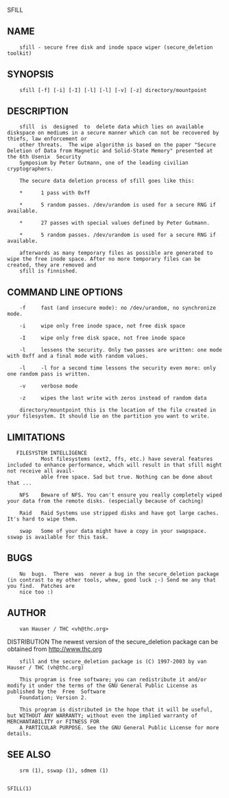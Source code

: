   SFILL
 
## NAME
        sfill - secure free disk and inode space wiper (secure_deletion toolkit)
 
## SYNOPSIS
        sfill [-f] [-i] [-I] [-l] [-l] [-v] [-z] directory/mountpoint
 
## DESCRIPTION
        sfill  is  designed  to  delete data which lies on available diskspace on mediums in a secure manner which can not be recovered by thiefs, law enforcement or
        other threats.  The wipe algorithm is based on the paper "Secure Deletion of Data from Magnetic and Solid-State Memory" presented at the 6th Usenix  Security
        Symposium by Peter Gutmann, one of the leading civilian cryptographers.
 
        The secure data deletion process of sfill goes like this:
 
        *      1 pass with 0xff
 
        *      5 random passes. /dev/urandom is used for a secure RNG if available.
 
        *      27 passes with special values defined by Peter Gutmann.
 
        *      5 random passes. /dev/urandom is used for a secure RNG if available.
 
        afterwards as many temporary files as possible are generated to wipe the free inode space. After no more temporary files can be created, they are removed and
        sfill is finnished.
 
## COMMAND LINE OPTIONS
        -f     fast (and insecure mode): no /dev/urandom, no synchronize mode.
 
        -i     wipe only free inode space, not free disk space
 
        -I     wipe only free disk space, not free inode space
 
        -l     lessens the security. Only two passes are written: one mode with 0xff and a final mode with random values.
 
        -l     -l for a second time lessons the security even more: only one random pass is written.
 
        -v     verbose mode
 
        -z     wipes the last write with zeros instead of random data
 
        directory/mountpoint this is the location of the file created in your filesystem. It should lie on the partition you want to write.
 
## LIMITATIONS
       FILESYSTEM INTELLIGENCE
               Most filesystems (ext2, ffs, etc.) have several features included to enhance performance, which will result in that sfill might not receive all avail‐
               able free space. Sad but true. Nothing can be done about that ...
 
        NFS    Beware of NFS. You can't ensure you really completely wiped your data from the remote disks. (especially because of caching)
 
        Raid   Raid Systems use stripped disks and have got large caches. It's hard to wipe them.
 
        swap   Some of your data might have a copy in your swapspace.  sswap is available for this task.
 
## BUGS
        No  bugs.  There  was  never a bug in the secure_deletion package (in contrast to my other tools, whew, good luck ;-) Send me any that you find.  Patches are
        nice too :)
 
## AUTHOR
        van Hauser / THC <vh@thc.org>
 
 DISTRIBUTION
        The newest version of the secure_deletion package can be obtained from http://www.thc.org
 
        sfill and the secure_deletion package is (C) 1997-2003 by van Hauser / THC (vh@thc.org)
 
        This program is free software; you can redistribute it and/or modify it under the terms of the GNU General Public License as published by the  Free  Software
        Foundation; Version 2.
 
        This program is distributed in the hope that it will be useful, but WITHOUT ANY WARRANTY; without even the implied warranty of MERCHANTABILITY or FITNESS FOR
        A PARTICULAR PURPOSE. See the GNU General Public License for more details.
 
## SEE ALSO
        srm (1), sswap (1), sdmem (1)
 
                                                                                                                                                             SFILL(1)
